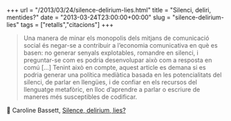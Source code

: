 +++
url = "/2013/03/24/silence-delirium-lies.html"
title = "Silenci, deliri, mentides?"
date = "2013-03-24T23:00:00+00:00"
slug = "silence-delirium-lies"
tags = ["retalls","citacions"]
+++

> Una manera de minar els monopolis dels mitjans de comunicació social és negar-se a contribuir a l’economia comunicativa en què es basen: no generar senyals explotables, romandre en silenci, i preguntar-se com es podria desenvolupar això com a resposta en comú […] Tenint això en compte, aquest article es demana si es podria generar una política mediàtica basada en les potencialitats del silenci, de parlar en llengües, i de confiar en els recursos del llenguatge metafòric, en lloc d’aprendre a parlar o escriure de maneres més susceptibles de codificar.

📎 Caroline Bassett, [Silence, delirium, lies?](http://firstmonday.org/htbin/cgiwrap/bin/ojs/index.php/fm/article/view/4617/3420)

